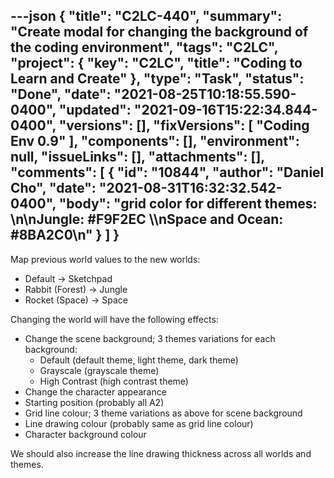 ---json
{
  "title": "C2LC-440",
  "summary": "Create modal for changing the background of the coding environment",
  "tags": "C2LC",
  "project": {
    "key": "C2LC",
    "title": "Coding to Learn and Create"
  },
  "type": "Task",
  "status": "Done",
  "date": "2021-08-25T10:18:55.590-0400",
  "updated": "2021-09-16T15:22:34.844-0400",
  "versions": [],
  "fixVersions": [
    "Coding Env 0.9"
  ],
  "components": [],
  "environment": null,
  "issueLinks": [],
  "attachments": [],
  "comments": [
    {
      "id": "10844",
      "author": "Daniel Cho",
      "date": "2021-08-31T16:32:32.542-0400",
      "body": "grid color for different themes:&#x20;\n\nJungle: #F9F2EC \\\nSpace and Ocean: #8BA2C0\n"
    }
  ]
}
---
Map previous world values to the new worlds:

* Default -> Sketchpad
* Rabbit (Forest) -> Jungle
* Rocket (Space) -> Space

Changing the world will have the following effects:

* Change the scene background; 3 themes variations for each background:
  * Default (default theme, light theme, dark theme)
  * Grayscale (grayscale theme)
  * High Contrast (high contrast theme)
* Change the character appearance
* Starting position (probably all A2)
* Grid line colour; 3 theme variations as above for scene background
* Line drawing colour (probably same as grid line colour)
* Character background colour

We should also increase the line drawing thickness across all worlds and themes.

        